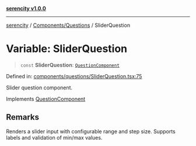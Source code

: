 [**serencity v1.0.0**](../../../README.md)

***

[serencity](../../../modules.md) / [Components/Questions](../README.md) / SliderQuestion

# Variable: SliderQuestion

> `const` **SliderQuestion**: [`QuestionComponent`](../interfaces/QuestionComponent.md)

Defined in: [components/questions/SliderQuestion.tsx:75](https://github.com/lbatschelet/SerenCity/blob/4245c36d3a680a78ab22610b245af81b1a0977ec/src/components/questions/SliderQuestion.tsx#L75)

Slider question component.

Implements [QuestionComponent](../interfaces/QuestionComponent.md)

## Remarks

Renders a slider input with configurable range and step size.
Supports labels and validation of min/max values.
